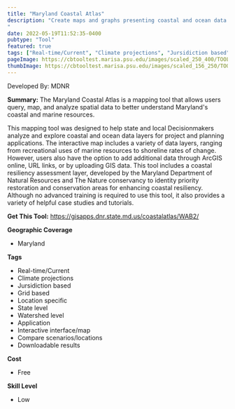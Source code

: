 ```yaml
---
title: "Maryland Coastal Atlas"
description: "Create maps and graphs presenting coastal and ocean data in Maryland
"
date: 2022-05-19T11:52:35-0400
pubtype: "Tool"
featured: true
tags: ["Real-time/Current", "Climate projections", "Jursidiction based", "Grid based", "Location specific", "State level", "Watershed level", "Application", "Interactive interface/map", "Compare scenarios/locations", "Downloadable results"]
pageImage: https://cbtooltest.marisa.psu.edu/images/scaled_250_400/TOOLID_6.0_ScreenCapture-1.png
thumbImage: https://cbtooltest.marisa.psu.edu/images/scaled_156_250/TOOLID_6.0_ScreenCapture-1.png
---
```

Developed By: MDNR

**Summary:** The Maryland Coastal Atlas is a mapping tool that allows users query, map, and analyze spatial data to better understand Maryland's coastal and marine resources. 

This mapping tool was designed to help state and local Decisionmakers analyze and explore coastal and ocean data layers for project and planning applications. The interactive map includes a variety of data layers, ranging from recreational uses of marine resources to shoreline rates of change. However, users also have the option to add additional data through ArcGIS online, URL links, or by uploading GIS data. This tool includes a coastal resiliency assessment layer, developed by the Maryland Department of Natural Resources and The Nature conservancy to identity priority restoration and conservation areas for enhancing coastal resiliency. Although no advanced training is required to use this tool, it also provides a variety of helpful case studies and tutorials. 

__**Get This Tool:**__ https://gisapps.dnr.state.md.us/coastalatlas/WAB2/

__**Geographic Coverage**__
- Maryland

__**Tags**__
-  Real-time/Current
-  Climate projections
-  Jursidiction based
-  Grid based
-  Location specific
-  State level
-  Watershed level
-  Application
-  Interactive interface/map
-  Compare scenarios/locations
-  Downloadable results

__**Cost**__
- Free

__**Skill Level**__
- Low
